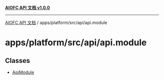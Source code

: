 [**AIOFC API 文档 v1.0.0**](../../../../../README.md)

***

[AIOFC API 文档](../../../../../modules.md) / apps/platform/src/api/api.module

# apps/platform/src/api/api.module

## Classes

- [ApiModule](classes/ApiModule.md)
